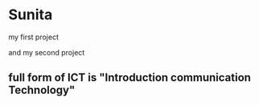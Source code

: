 # Sunita

my first project

and my second project
<h2>
full form of ICT is 
<span style="colour:aqua;font-size:">"Introduction communication Technology"<span>